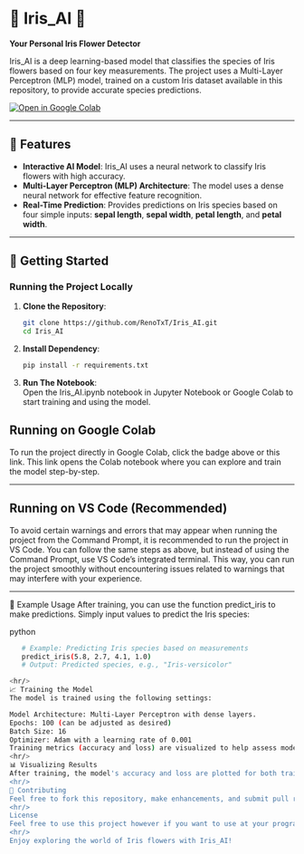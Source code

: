 # 🌸 Iris_AI 🌸  
**Your Personal Iris Flower Detector**

Iris_AI is a deep learning-based model that classifies the species of Iris flowers based on four key measurements. The project uses a Multi-Layer Perceptron (MLP) model, trained on a custom Iris dataset available in this repository, to provide accurate species predictions.

[![Open in Google Colab]([https://colab.research.google.com/assets/colab-badge.svg)](https://colab.research.google.com/drive/1CHcq6DC5NUhVxvUpSigtWySm0n8Kx1Dd?usp=sharing](https://colab.research.google.com/drive/1mi40HNfjmxckxSHrd9Zk7oBacwdxW65v?usp=sharing))

---

## 🌟 Features
- **Interactive AI Model**: Iris_AI uses a neural network to classify Iris flowers with high accuracy.
- **Multi-Layer Perceptron (MLP) Architecture**: The model uses a dense neural network for effective feature recognition.
- **Real-Time Prediction**: Provides predictions on Iris species based on four simple inputs: **sepal length**, **sepal width**, **petal length**, and **petal width**.

---

## 🚀 Getting Started

### Running the Project Locally
1. **Clone the Repository**:  
   ```bash
   git clone https://github.com/RenoTxT/Iris_AI.git
   cd Iris_AI
   
2. **Install Dependency**:  
   ```bash
   pip install -r requirements.txt

3. **Run The Notebook**:  
   Open the Iris_AI.ipynb notebook in Jupyter Notebook or Google Colab to start training and using the model.

<h2>Running on Google Colab</h2>
To run the project directly in Google Colab, click the badge above or this link. This link opens the Colab notebook where you can explore and train the model step-by-step.
<hr/>
<h2>Running on VS Code (Recommended)</h2>
To avoid certain warnings and errors that may appear when running the project from the Command Prompt, it is recommended to run the project in VS Code. You can follow the same steps as above, but instead of using the Command Prompt, use VS Code’s integrated terminal. This way, you can run the project smoothly without encountering issues related to warnings that may interfere with your experience.
<hr/>
🌼 Example Usage
After training, you can use the function predict_iris to make predictions. Simply input values to predict the Iris species:

python
```bash
   # Example: Predicting Iris species based on measurements
   predict_iris(5.8, 2.7, 4.1, 1.0)
   # Output: Predicted species, e.g., "Iris-versicolor"

<hr/>
📈 Training the Model
The model is trained using the following settings:

Model Architecture: Multi-Layer Perceptron with dense layers.
Epochs: 100 (can be adjusted as desired)
Batch Size: 16
Optimizer: Adam with a learning rate of 0.001
Training metrics (accuracy and loss) are visualized to help assess model performance over time.
<hr/>
📊 Visualizing Results
After training, the model's accuracy and loss are plotted for both training and validation data to show progress and convergence.
<hr/>
🌸 Contributing
Feel free to fork this repository, make enhancements, and submit pull requests. We welcome contributions that improve accuracy, enhance usability, or add new features.
<hr/>
License
Feel free to use this project however if you want to use at your program I hope you give me a credit by tag this github
<hr/>
Enjoy exploring the world of Iris flowers with Iris_AI!
